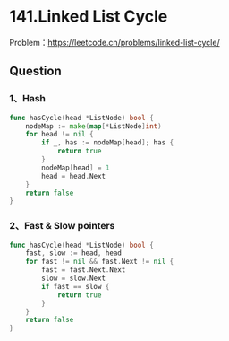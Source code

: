 # 141.Linked List Cycle

Problem：https://leetcode.cn/problems/linked-list-cycle/

## Question

### 1、Hash

```go
func hasCycle(head *ListNode) bool {
    nodeMap := make(map[*ListNode]int)
    for head != nil {
        if _, has := nodeMap[head]; has {
            return true
        }
        nodeMap[head] = 1
        head = head.Next
    }
    return false
}
```

### 2、Fast & Slow pointers

```go
func hasCycle(head *ListNode) bool {
    fast, slow := head, head
    for fast != nil && fast.Next != nil {
        fast = fast.Next.Next
        slow = slow.Next
        if fast == slow {
            return true
        }
    }
    return false
}
```

